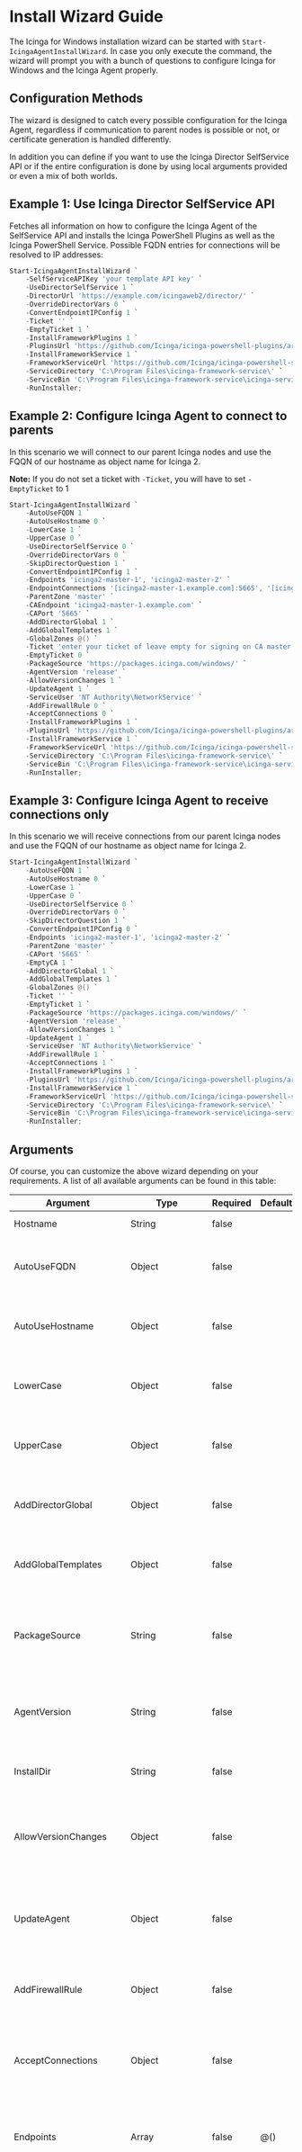 # Install Wizard Guide

The Icinga for Windows installation wizard can be started with `Start-IcingaAgentInstallWizard`. In case you only execute the command, the wizard will prompt you with a bunch of questions to configure Icinga for Windows and the Icinga Agent properly.

## Configuration Methods

The wizard is designed to catch every possible configuration for the Icinga Agent, regardless if communication to parent nodes is possible or not, or certificate generation is handled differently.

In addition you can define if you want to use the Icinga Director SelfService API or if the entire configuration is done by using local arguments provided or even a mix of both worlds.

## Example 1: Use Icinga Director SelfService API

Fetches all information on how to configure the Icinga Agent of the SelfService API and installs the Icinga PowerShell Plugins as well as the Icinga PowerShell Service. Possible FQDN entries for connections will be resolved to IP addresses:

```powershell
Start-IcingaAgentInstallWizard `
    -SelfServiceAPIKey 'your template API key' `
    -UseDirectorSelfService 1 `
    -DirectorUrl 'https://example.com/icingaweb2/director/' `
    -OverrideDirectorVars 0 `
    -ConvertEndpointIPConfig 1 `
    -Ticket '' `
    -EmptyTicket 1 `
    -InstallFrameworkPlugins 1 `
    -PluginsUrl 'https://github.com/Icinga/icinga-powershell-plugins/archive/v1.2.0.zip' `
    -InstallFrameworkService 1 `
    -FrameworkServiceUrl 'https://github.com/Icinga/icinga-powershell-service/releases/download/v1.1.0/icinga-service-v1.1.0.zip' `
    -ServiceDirectory 'C:\Program Files\icinga-framework-service\' `
    -ServiceBin 'C:\Program Files\icinga-framework-service\icinga-service.exe' `
    -RunInstaller;
```

## Example 2: Configure Icinga Agent to connect to parents

In this scenario we will connect to our parent Icinga nodes and use the FQQN of our hostname as object name for Icinga 2.

**Note:** If you do not set a ticket with `-Ticket`, you will have to set `-EmptyTicket` to 1

```powershell
Start-IcingaAgentInstallWizard `
    -AutoUseFQDN 1 `
    -AutoUseHostname 0 `
    -LowerCase 1 `
    -UpperCase 0 `
    -UseDirectorSelfService 0 `
    -OverrideDirectorVars 0 `
    -SkipDirectorQuestion 1 `
    -ConvertEndpointIPConfig 1 `
    -Endpoints 'icinga2-master-1', 'icinga2-master-2' `
    -EndpointConnections '[icinga2-master-1.example.com]:5665', '[icinga2-master-2.example.com]:5665' `
    -ParentZone 'master' `
    -CAEndpoint 'icinga2-master-1.example.com' `
    -CAPort '5665' `
    -AddDirectorGlobal 1 `
    -AddGlobalTemplates 1 `
    -GlobalZones @() `
    -Ticket 'enter your ticket of leave empty for signing on CA master' `
    -EmptyTicket 0 `
    -PackageSource 'https://packages.icinga.com/windows/' `
    -AgentVersion 'release' `
    -AllowVersionChanges 1 `
    -UpdateAgent 1 `
    -ServiceUser 'NT Authority\NetworkService' `
    -AddFirewallRule 0 `
    -AcceptConnections 0 `
    -InstallFrameworkPlugins 1 `
    -PluginsUrl 'https://github.com/Icinga/icinga-powershell-plugins/archive/v1.2.0.zip' `
    -InstallFrameworkService 1 `
    -FrameworkServiceUrl 'https://github.com/Icinga/icinga-powershell-service/releases/download/v1.1.0/icinga-service-v1.1.0.zip' `
    -ServiceDirectory 'C:\Program Files\icinga-framework-service\' `
    -ServiceBin 'C:\Program Files\icinga-framework-service\icinga-service.exe' `
    -RunInstaller;
```

## Example 3: Configure Icinga Agent to receive connections only

In this scenario we will receive connections from our parent Icinga nodes and use the FQQN of our hostname as object name for Icinga 2.

```powershell
Start-IcingaAgentInstallWizard `
    -AutoUseFQDN 1 `
    -AutoUseHostname 0 `
    -LowerCase 1 `
    -UpperCase 0 `
    -UseDirectorSelfService 0 `
    -OverrideDirectorVars 0 `
    -SkipDirectorQuestion 1 `
    -ConvertEndpointIPConfig 0 `
    -Endpoints 'icinga2-master-1', 'icinga2-master-2' `
    -ParentZone 'master' `
    -CAPort '5665' `
    -EmptyCA 1 `
    -AddDirectorGlobal 1 `
    -AddGlobalTemplates 1 `
    -GlobalZones @() `
    -Ticket '' `
    -EmptyTicket 1 `
    -PackageSource 'https://packages.icinga.com/windows/' `
    -AgentVersion 'release' `
    -AllowVersionChanges 1 `
    -UpdateAgent 1 `
    -ServiceUser 'NT Authority\NetworkService' `
    -AddFirewallRule 1 `
    -AcceptConnections 1 `
    -InstallFrameworkPlugins 1 `
    -PluginsUrl 'https://github.com/Icinga/icinga-powershell-plugins/archive/v1.2.0.zip' `
    -InstallFrameworkService 1 `
    -FrameworkServiceUrl 'https://github.com/Icinga/icinga-powershell-service/releases/download/v1.1.0/icinga-service-v1.1.0.zip' `
    -ServiceDirectory 'C:\Program Files\icinga-framework-service\' `
    -ServiceBin 'C:\Program Files\icinga-framework-service\icinga-service.exe' `
    -RunInstaller;
```

## Arguments

Of course, you can customize the above wizard depending on your requirements. A list of all available arguments can be found in this table:

| Argument | Type | Required | Default | Description |
| ---      | ---  | ---      | ---     | ---         |
| Hostname | String | false |  | Set a specific hostname to the system and do not lookup anything automatically |
| AutoUseFQDN | Object | false |  | Tells the wizard if you want to use the FQDN for the Icinga Agent or not. Set it to 1 to use FQDN and 0 to do not use it. Leave it empty to be prompted the wizard question. Ignores `AutoUseHostname` |
| AutoUseHostname | Object | false |  | Tells the wizard if you want to use the hostname for the Icinga Agent or not. Set it to 1 to use hostname only 0 to not use it. Leave it empty to be prompted the wizard question. Overwritten by `AutoUseFQDN` |
| LowerCase | Object | false |  | Tells the wizard if the provided hostname should be converted to lower case characters. Set it to 1 to lower case the name and 0 to do nothing. Leave it empty to be prompted the wizard question |
| UpperCase | Object | false |  | Tells the wizard if the provided hostname should be converted to upper case characters. Set it to 1 to upper case the name and 0 to do nothing. Leave it empty to be prompted the wizard question |
| AddDirectorGlobal | Object | false |  | Tells the wizard to add the `director-global` zone to your Icinga Agent configuration. Set it to 1 to add it and 0 to not add it. Leave it empty to be prompted the wizard question |
| AddGlobalTemplates | Object | false |  | Tells the wizard to add the `global-templates` zone to your Icinga Agent configuration. Set it to 1 to add it and 0 to not add it. Leave it empty to be prompted the wizard question |
| PackageSource | String | false |  | Tells the wizard from which source we can download the Icinga Agent from. Use https://packages.icinga.com/windows/ if you can reach the internet Set the source to either web, local or network share. Leave it empty to be prompted the wizard question |
| AgentVersion | String | false |  | Tells the wizard which Icinga Agent version to install. You can provide latest, snapshot or a specific version like 2.11.6 Set the value to one mentioned above. Leave it empty to be prompted the wizard question |
| InstallDir | String | false |  | Tells the wizard which directory the Icinga Agent will beinstalled into. Default is `C:\Program Files\ICINGA2` Set the value to one mentioned above. |
| AllowVersionChanges | Object | false |  | Tells the wizard if the Icinga Agent should be updated/downgraded in case the current/target version are not matching Should be equal to `UpdateAgent` Set it to 1 to allow updates/downgrades 0 to not allow it. Leave it empty to be prompted the wizard question |
| UpdateAgent | Object | false |  | Tells the wizard if the Icinga Agent should be updated/downgraded in case the current/target version are not matching Should be equal to `AllowVersionChanges` Set it to 1 to allow updates/downgrades 0 to not allow it. Leave it empty to be prompted the wizard question |
| AddFirewallRule | Object | false |  | Tells the wizard if the used Icinga Agent port should be opened for incoming traffic on the Windows Firewall Set it to 1 to set the firewall rule 0 to do nothing. Leave it empty to be prompted the wizard question |
| AcceptConnections | Object | false |  | Tells the wizard if the Icinga Agent is accepting incoming connections. Might require `AddFirewallRule` being enabled in case this value is set to 1 Set it to 1 to accept connections 0 to not accept them. Leave it empty to be prompted the wizard question |
| Endpoints | Array | false | @() | Tells the wizard which endpoints this Icinga Agent has as parent. Example: master-icinga1, master-icinga2 Set all parent endpoint names in a comma separated list. Leave it empty to be prompted the wizard question |
| EndpointConnections | Array | false | @() | Tells the wizard the connection configuration for provided endpoints. The order of this argument has to match the endpoint configuration on the `Endpoints` argument. Example: [master-icinga1.example.com]:5665, 192.168.0.5 Set all parent endpoint connections as comma separated list. Leave it empty to be prompted the wizard question |
| ConvertEndpointIPConfig | Object | false |  | Tells the wizard if FQDN for parent connections should be looked up and resolved to IP addresses. Example: example.com => 93.184.216.34 Set it to 1 to lookup the up and 0 to do nothing. Leave it empty to be prompted the wizard question |
| ParentZone | String | false |  | Tells the wizard which parent zone name to use for Icinga Agent configuration. Set it to the name of the parent zone. Leave it empty to be prompted the wizard question |
| GlobalZones | Array | false |  | Tells the wizard to add additional global zones to your configuration. You can provide a comma separated list for this Add additional global zones as comma separated list, use @() to not add anything. Leave it empty to be prompted the wizard question |
| CAEndpoint | String | false |  | Tells the wizard which address/fqdn to use for Icinga Agent certificate signing. Set the IP/FQDN of your CA Server/Icinga parent node or leave it empty if no connection is possible |
| CAPort | Object | false |  | Tells the wizard which port to use for Icinga Agent certificate signing. Set the port of your CA Server/Icinga parent node or leave it empty if no connection is possible |
| Ticket | String | false |  | Tells the wizard which ticket to use for Icinga Agent certificate signing. Set the ticket of your certificate request for this host or leave it empty if no ticket is available. If you leave this argument empty, you will have to set `-EmptyTicket` to 1 and otherwise to 0 |
| EmptyTicket | Object | false |  | Tells the wizard to use a provided `-Ticket` or skip it. If `-Ticket` is empty you do not want to use it, set this argument to 1. If you set `-Ticket` with a ticket to use, set this argument to 0 Leave it empty to be prompted the wizard question |
| CAFile | String | false |  | Tells the wizard if the Icinga CA Server ca.crt shall be used for signing certificate request. You can specify a web, local or network share as source to lookup the `ca.crt`. If this argument is set to be empty, ensure to also set `-EmptyCA` to 1 |
| EmptyCA | Object | false |  | Tells the wizard if the argument `-CAFile` is set or not. Set this argument to 1 if `-CAFile` is set and to 0 if `-CAFile` is not used |
| RunInstaller | SwitchParameter | false | False | Tells the wizard to skip the question if the configuration is correct and skips the question if you want to execute the wizard. |
| Reconfigure | SwitchParameter | false | False | Tells the wizard to execute all arguments again and configure certificates any thing else even if no change to the Icinga Agent was made. This is mostly required if you run the wizard again with the same Icinga Agent version being installed and available |
| ServiceUser | String | false |  | Tells the wizard which service user should be used for the Icinga Agent and PowerShell Service. Add `NT Authority\NetworkService` to use the default one or specify a custom user Leave it empty to be prompted the wizard question. |
| ServicePass | SecureString | false |  | Tells the wizard to use a special password for service users in case you are running a custom user instead of local service accounts. |
| InstallFrameworkService | Object | false |  | Tells the wizard if you want to install the Icinga PowerShell service Set it to 1 to install it and 0 to not install it. Leave it empty to be prompted the wizard question |
| FrameworkServiceUrl | Object | false |  | Tells the wizard where to download the Icinga PowerShell Service binary from. Example: https://github.com/Icinga/icinga-powershell-service/releases/download/v1.1.0/icinga-service-v1.1.0.zip This argument is only required if `-InstallFrameworkService` is set to 1 |
| ServiceDirectory | Object | false |  | Tells the wizard where to install the Icinga PowerShell Service binary into. Use `C:\Program Files\icinga-framework-service` as default This argument is only required if `-InstallFrameworkService` is set to 1 |
| ServiceBin | Object | false |  | Tells the wizard the exact path of the service binary. Must match the path of `-ServiceDirectory` and add the binary at the end. Use `C:\Program Files\icinga-framework-service\icinga-service.exe` as default This argument is only required if `-InstallFrameworkService` is set to 1 |
| UseDirectorSelfService | Object | false |  | Tells the wizard to use the Icinga Director Self-Service API. Set it to 1 to use the SelfService and 0 to not use it. Leave it empty to prompt the wizard question |
| SkipDirectorQuestion | Boolean | false | False | Tells the wizard to skip all related Icinga Director questions. Set it to 1 to skip possible questions and 0 if you continue with Icinga Director. Leave it empty to prompt the wizard question |
| DirectorUrl | String | false |  | Tells the wizard which URL to use for the Icinga Director. Only required if `-UseDirectorSelfService` is set to 1 Specify the URL targeting your Icinga Director. Leave it empty to prompt the wizard question |
| SelfServiceAPIKey | String | false |  | Tells the wizard which SelfService API key to use for registering this host. In case wizard already run once, this argument is always overwritten by the local stored argument. Only required if `-UseDirectorSelfService` is set to 1 Specify the SelfService API key being used for configuration. Leave it empty to prompt the wizard question in case the registration was not yet done for this host |
| OverrideDirectorVars | Object | false |  | Tells the wizard of variables shipped by the Icinga Director SelfService should be overwritten. Only required if `-UseDirectorSelfService` is set to 1 Set it to 1 to override arguments and 0 to do nothing. Leave it empty to prompt the wizard question |
| InstallFrameworkPlugins | Object | false |  | Tells the wizard if you want to install the Icinga PowerShell Plugins Set it to 1 to install them and 0 to not install them. Leave it empty to be prompted the wizard question |
| PluginsUrl | Object | false |  | Tells the wizard where to download the Icinga PowerShell Plugins from. Example: https://github.com/Icinga/icinga-powershell-plugins/archive/v1.2.0.zip This argument is only required if `-InstallFrameworkPlugins` is set to 1 |
